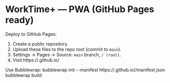 # WorkTime+ — PWA (GitHub Pages ready)

Deploy to GitHub Pages:
1. Create a public repository.
2. Upload these files to the repo root (commit to `main`).
3. Settings → Pages → Source: `main` branch, `/ (root)`.
4. Visit:https://<username>.github.io/<repo>

Use Bubblewrap:
bubblewrap init --manifest https://<username>.github.io/<repo>/manifest.json
bubblewrap build
